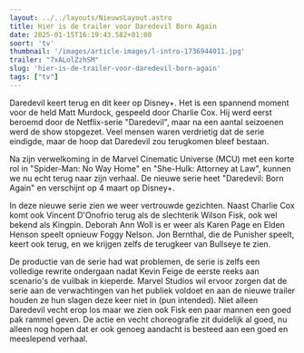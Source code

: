 ```yaml
---
layout: ../../layouts/NieuwsLayout.astro
title: Hier is de trailer voor Daredevil Born Again
date: 2025-01-15T16:19:43.582+01:00
soort: 'tv'
thumbnail: '/images/article-images/l-intro-1736944011.jpg'
trailer: "7xALolZzhSM"
slug: 'hier-is-de-trailer-voor-daredevil-born-again'
tags: ["tv"]
---
```


Daredevil keert terug en dit keer op Disney+. Het is een spannend moment voor de
held Matt Murdock, gespeeld door Charlie Cox. Hij werd eerst beroemd door de
Netflix-serie "Daredevil", maar na een aantal seizoenen werd de show stopgezet.
Veel mensen waren verdrietig dat de serie eindigde, maar de hoop dat Daredevil
zou terugkomen bleef bestaan.

Na zijn verwelkoming in de Marvel Cinematic Universe (MCU) met een korte rol in
"Spider-Man: No Way Home" en "She-Hulk: Attorney at Law", kunnen we nu echt
terug naar zijn verhaal. De nieuwe serie heet "Daredevil: Born Again" en
verschijnt op 4 maart op Disney+.

In deze nieuwe serie zien we weer vertrouwde gezichten. Naast Charlie Cox komt
ook Vincent D'Onofrio terug als de slechterik Wilson Fisk, ook wel bekend als
Kingpin. Deborah Ann Woll is er weer als Karen Page en Elden Henson speelt
opnieuw Foggy Nelson. Jon Bernthal, die de Punisher speelt, keert ook terug, en
we krijgen zelfs de terugkeer van Bullseye te zien.

De productie van de serie had wat problemen, de serie is zelfs een volledige
rewrite ondergaan nadat Kevin Feige de eerste reeks aan scenario's de vuilbak in
kieperde. Marvel Studios wil ervoor zorgen dat de serie aan de verwachtingen van
het publiek voldoet en aan de nieuwe trailer houden ze hun slagen deze keer niet
in (pun intended). Niet alleen Daredevil vecht erop los maar we zien ook Fisk
een paar mannen een goed pak rammel geven. De actie en vecht choreografie zit
duidelijk al goed, nu alleen nog hopen dat er ook genoeg aandacht is besteed aan
een goed en meeslepend verhaal.
